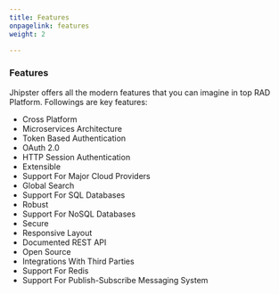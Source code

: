 ```yaml
---
title: Features
onpagelink: features
weight: 2

---
```


### **Features**

Jhipster offers all the modern features that you can imagine in top RAD Platform. Followings are key features:

- Cross Platform
- Microservices Architecture
- Token Based Authentication
- OAuth 2.0
- HTTP Session Authentication
- Extensible
- Support For Major Cloud Providers
- Global Search
- Support For SQL Databases
- Robust
- Support For NoSQL Databases
- Secure
- Responsive Layout
- Documented REST API
- Open Source
- Integrations With Third Parties
- Support For Redis
- Support For Publish-Subscribe Messaging System
 
